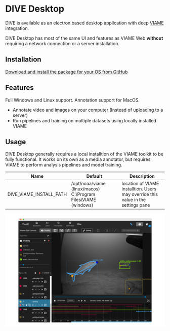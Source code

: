 # DIVE Desktop

DIVE is available as an electron based desktop application with deep [VIAME](https://github.com/viame/viame) integration.

DIVE Desktop has most of the same UI and features as VIAME Web **without** requiring a network connection or a server installation.

## Installation

[Download and install the package for your OS from GitHub](https://github.com/VIAME/VIAME-Web/releases)

## Features

Full Windows and Linux support.  Annotation support for MacOS.

* Annotate video and images on your computer (Instead of uploading to a server)
* Run pipelines and training on multiple datasets using locally installed VIAME

## Usage

DIVE Desktop generally requires a local installtion of the VIAME toolkit to be fully functional.  It works on its own as a media annotator, but requires VIAME to perform analysis pipelines and model training.

| Name | Default | Description |
| ---- | ------- | ----------- |
| DIVE_VIAME_INSTALL_PATH | /opt/noaa/viame (linux/macos) C:\Program Files\VIAME (windows) | location of VIAME installtion.  Users may override this value in the settings pane |

![images/Banner.png](images/Banner.png)

